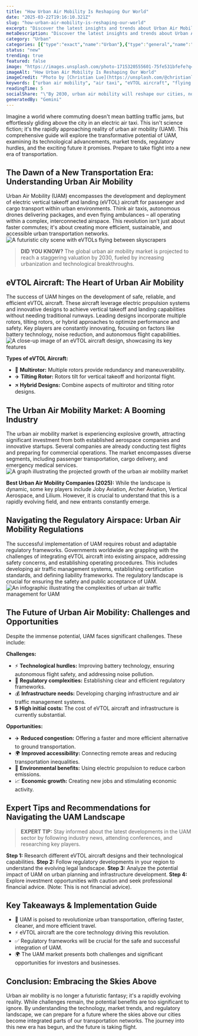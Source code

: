 ```yaml
---
title: "How Urban Air Mobility Is Reshaping Our World"
date: "2025-03-22T19:16:10.321Z"
slug: "how-urban-air-mobility-is-reshaping-our-world"
excerpt: "Discover the latest insights and trends about Urban Air Mobility. This comprehensive guide covers everything you need to know about Urban Air Mobility in 2025."
metaDescription: "Discover the latest insights and trends about Urban Air Mobility. This comprehensive guide covers everything you need to know about Urban Air Mobility in 2..."
category: "Urban"
categories: [{"type":"exact","name":"Urban"},{"type":"general","name":"Transportation"},{"type":"medium","name":"Aviation Technology"},{"type":"specific","name":"Electric Propulsion"},{"type":"niche","name":"Vertical Takeoff"}]
status: "new"
trending: true
featured: false
image: "https://images.unsplash.com/photo-1715320555601-75fe531bfefe?q=85&w=1200&fit=max&fm=webp&auto=compress"
imageAlt: "How Urban Air Mobility Is Reshaping Our World"
imageCredit: "Photo by [Christian Lue](https://unsplash.com/@christianlue) on Unsplash"
keywords: ["urban air mobility", "air taxi", "eVTOL aircraft", "flying car technology", "urban air mobility market", "best urban air mobility companies", "urban air mobility regulations", "future of urban air mobility", "invest in urban air mobility", "urban air mobility challenges"]
readingTime: 5
socialShare: "\"By 2030, urban air mobility will reshape our cities, not just by speeding up commutes, but by fundamentally altering how we interact with urban space.\""
generatedBy: "Gemini"
---
```




Imagine a world where commuting doesn't mean battling traffic jams, but effortlessly gliding above the city in an electric air taxi. This isn't science fiction; it's the rapidly approaching reality of urban air mobility (UAM).  This comprehensive guide will explore the transformative potential of UAM, examining its technological advancements, market trends, regulatory hurdles, and the exciting future it promises.  Prepare to take flight into a new era of transportation.

## The Dawn of a New Transportation Era: Understanding Urban Air Mobility

Urban Air Mobility (UAM) encompasses the development and deployment of electric vertical takeoff and landing (eVTOL) aircraft for passenger and cargo transport within urban environments.  Think air taxis, autonomous drones delivering packages, and even flying ambulances – all operating within a complex, interconnected airspace. This revolution isn't just about faster commutes; it's about creating more efficient, sustainable, and accessible urban transportation networks. ![A futuristic city scene with eVTOLs flying between skyscrapers](https://images.unsplash.com/photo-1715320555601-75fe531bfefe?q=85&w=1200&fit=max&fm=webp&auto=compress)

> **DID YOU KNOW?**  The global urban air mobility market is projected to reach a staggering valuation by 2030, fueled by increasing urbanization and technological breakthroughs.

## eVTOL Aircraft: The Heart of Urban Air Mobility

The success of UAM hinges on the development of safe, reliable, and efficient eVTOL aircraft.  These aircraft leverage electric propulsion systems and innovative designs to achieve vertical takeoff and landing capabilities without needing traditional runways.  Leading designs incorporate multiple rotors, tilting rotors, or hybrid approaches to optimize performance and safety.  Key players are constantly innovating, focusing on factors like battery technology, noise reduction, and autonomous flight capabilities.  ![A close-up image of an eVTOL aircraft design, showcasing its key features](https://images.unsplash.com/photo-1498036882173-b41c28a8ba34?q=85&w=1200&fit=max&fm=webp&auto=compress)

**Types of eVTOL Aircraft:**

* 🚁 **Multirotor:**  Multiple rotors provide redundancy and maneuverability.
* ✈️ **Tilting Rotor:**  Rotors tilt for vertical takeoff and horizontal flight.
* 🛪 **Hybrid Designs:** Combine aspects of multirotor and tilting rotor designs.

## The Urban Air Mobility Market: A Booming Industry

The urban air mobility market is experiencing explosive growth, attracting significant investment from both established aerospace companies and innovative startups.  Several companies are already conducting test flights and preparing for commercial operations.  The market encompasses diverse segments, including passenger transportation, cargo delivery, and emergency medical services. ![A graph illustrating the projected growth of the urban air mobility market](https://images.unsplash.com/photo-1488034976201-ffbaa99cbf5c?q=85&w=1200&fit=max&fm=webp&auto=compress)

**Best Urban Air Mobility Companies (2025):**  While the landscape is dynamic, some key players include Joby Aviation, Archer Aviation, Vertical Aerospace, and Lilium.  However, it is crucial to understand that this is a rapidly evolving field, and new entrants constantly emerge.

## Navigating the Regulatory Airspace: Urban Air Mobility Regulations

The successful implementation of UAM requires robust and adaptable regulatory frameworks.  Governments worldwide are grappling with the challenges of integrating eVTOL aircraft into existing airspace, addressing safety concerns, and establishing operating procedures.  This includes developing air traffic management systems, establishing certification standards, and defining liability frameworks.  The regulatory landscape is crucial for ensuring the safety and public acceptance of UAM. ![An infographic illustrating the complexities of urban air traffic management for UAM](https://images.unsplash.com/photo-1496016943515-7d33598c11e6?q=85&w=1200&fit=max&fm=webp&auto=compress)

## The Future of Urban Air Mobility: Challenges and Opportunities

Despite the immense potential, UAM faces significant challenges.  These include:

**Challenges:**

* ⚡ **Technological hurdles:**  Improving battery technology, ensuring autonomous flight safety, and addressing noise pollution.
* 🚧 **Regulatory complexities:**  Establishing clear and efficient regulatory frameworks.
* 💰 **Infrastructure needs:**  Developing charging infrastructure and air traffic management systems.
* 💲 **High initial costs:**  The cost of eVTOL aircraft and infrastructure is currently substantial.

**Opportunities:**

* ✈️ **Reduced congestion:**  Offering a faster and more efficient alternative to ground transportation.
* 🌍 **Improved accessibility:**  Connecting remote areas and reducing transportation inequalities.
* 🌱 **Environmental benefits:**  Using electric propulsion to reduce carbon emissions.
* 📈 **Economic growth:**  Creating new jobs and stimulating economic activity.

## Expert Tips and Recommendations for Navigating the UAM Landscape

> **EXPERT TIP:** Stay informed about the latest developments in the UAM sector by following industry news, attending conferences, and researching key players.

**Step 1:** Research different eVTOL aircraft designs and their technological capabilities.
**Step 2:** Follow regulatory developments in your region to understand the evolving legal landscape.
**Step 3:** Analyze the potential impact of UAM on urban planning and infrastructure development.
**Step 4:** Explore investment opportunities with caution and seek professional financial advice. (Note: This is not financial advice).

## Key Takeaways & Implementation Guide

* 🔑 UAM is poised to revolutionize urban transportation, offering faster, cleaner, and more efficient travel.
* ⚡  eVTOL aircraft are the core technology driving this revolution.
* ✅  Regulatory frameworks will be crucial for the safe and successful integration of UAM.
* 🌍  The UAM market presents both challenges and significant opportunities for investors and businesses.

## Conclusion: Embracing the Skies Above

Urban air mobility is no longer a futuristic fantasy; it's a rapidly evolving reality. While challenges remain, the potential benefits are too significant to ignore. By understanding the technology, market trends, and regulatory landscape, we can prepare for a future where the skies above our cities become integrated parts of our transportation networks.  The journey into this new era has begun, and the future is taking flight.

